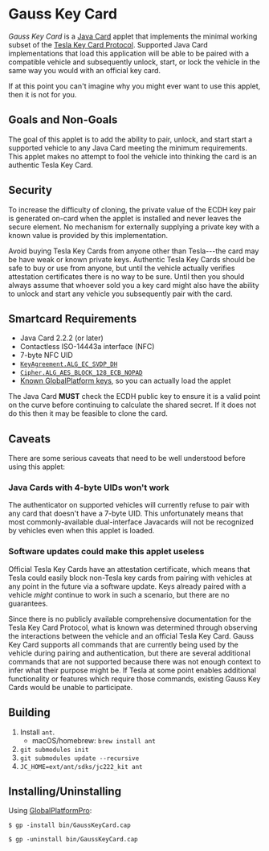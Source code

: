 Gauss Key Card
==============

*Gauss Key Card* is a [Java Card][] applet that implements the minimal
working subset of the [Tesla Key Card Protocol][]. Supported Java Card
implementations that load this application will be able to be paired
with a compatible vehicle and subsequently unlock, start, or lock the
vehicle in the same way you would with an official key card.

If at this point you can't imagine why you might ever want to use this
applet, then it is not for you.

[Java Card]: https://en.wikipedia.org/wiki/Java_Card
[Tesla Key Card Protocol]: https://gist.github.com/darconeous/2cd2de11148e3a75685940158bddf933

## Goals and Non-Goals ##

The goal of this applet is to add the ability to pair, unlock, and
start start a supported vehicle to any Java Card meeting the minimum
requirements. This applet makes no attempt to fool the vehicle into
thinking the card is an authentic Tesla Key Card.

## Security ##

To increase the difficulty of cloning, the private value of the ECDH
key pair is generated on-card when the applet is installed and never
leaves the secure element. No mechanism for externally supplying a
private key with a known value is provided by this implementation.

Avoid buying Tesla Key Cards from anyone other than Tesla---the card
may be have weak or known private keys. Authentic Tesla Key Cards
should be safe to buy or use from anyone, but until the vehicle
actually verifies attestation certificates there is no way to be sure.
Until then you should always assume that whoever sold you a key card
might also have the ability to unlock and start any vehicle you
subsequently pair with the card.

## Smartcard Requirements ##

 * Java Card 2.2.2 (or later)
 * Contactless ISO-14443a interface (NFC)
 * 7-byte NFC UID
 * [`KeyAgreement.ALG_EC_SVDP_DH`][]
 * [`Cipher.ALG_AES_BLOCK_128_ECB_NOPAD`][]
 * [Known GlobalPlatform keys][], so you can actually load the applet

[`KeyAgreement.ALG_EC_SVDP_DH`]: https://docs.oracle.com/javacard/3.0.5/api/javacard/security/KeyAgreement.html#ALG_EC_SVDP_DH
[`Cipher.ALG_AES_BLOCK_128_ECB_NOPAD`]: https://docs.oracle.com/javacard/3.0.5/api/javacardx/crypto/Cipher.html#ALG_AES_BLOCK_128_ECB_NOPAD
[Known GlobalPlatform keys]: https://github.com/martinpaljak/GlobalPlatformPro/wiki/Keys

The Java Card **MUST** check the ECDH public key to ensure it is a
valid point on the curve before continuing to calculate the shared
secret. If it does not do this then it may be feasible to clone the
card.

## Caveats ##

There are some serious caveats that need to be well understood before
using this applet:

### Java Cards with 4-byte UIDs won't work ###

The authenticator on supported vehicles will currently refuse to pair
with any card that doesn't have a 7-byte UID. This unfortunately means
that most commonly-available dual-interface Javacards will not be
recognized by vehicles even when this applet is loaded.

### Software updates could make this applet useless ###

Official Tesla Key Cards have an attestation certificate, which means
that Tesla could easily block non-Tesla key cards from pairing with
vehicles at any point in the future via a software update. Keys
already paired with a vehicle *might* continue to work in such a
scenario, but there are no guarantees.

Since there is no publicly available comprehensive documentation for
the Tesla Key Card Protocol, what is known was determined through
observing the interactions between the vehicle and an official Tesla
Key Card. Gauss Key Card supports all commands that are currently
being used by the vehicle during pairing and authentication, but there
are several additional commands that are not supported because there
was not enough context to infer what their purpose might be. If Tesla
at some point enables additional functionality or features which
require those commands, existing Gauss Key Cards would be unable to
participate.

## Building ##

1. Install `ant`.
   * macOS/homebrew: `brew install ant`
2. `git submodules init`
3. `git submodules update --recursive`
4. `JC_HOME=ext/ant/sdks/jc222_kit ant`

## Installing/Uninstalling ##

Using [GlobalPlatformPro](https://github.com/martinpaljak/GlobalPlatformPro):

```
$ gp -install bin/GaussKeyCard.cap
```

```
$ gp -uninstall bin/GaussKeyCard.cap
```

